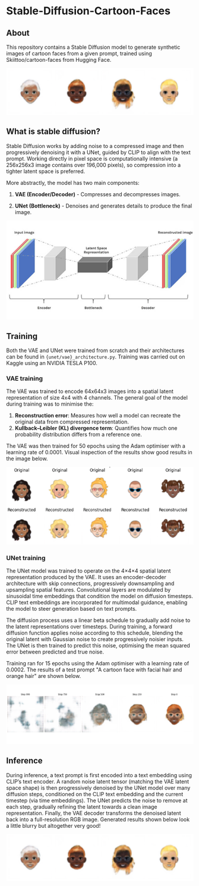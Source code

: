 # Stable-Diffusion-Cartoon-Faces

## About

This repository contains a Stable Diffusion model to generate synthetic images of cartoon faces from a given prompt, trained using Skiittoo/cartoon-faces from Hugging Face.

![Generated results](images/generated_examples.png)

## What is stable diffusion?

Stable Diffusion works by adding noise to a compressed image and then progressively denoising it with a UNet, guided by CLIP to align with the text prompt. Working directly in pixel space is computationally intensive (a 256x256x3 image contains over 196,000 pixels), so compression into a tighter latent space is preferred.

More abstractly, the model has two main components:

1. **VAE (Encoder/Decoder)** - Compresses and decompresses images.

2. **UNet (Bottleneck)** - Denoises and generates details to produce the final image.

![image](images/stable_diffusion_diagram.jpg)

## Training

Both the VAE and UNet were trained from scratch and their architectures can be found in `{unet/vae}_architecture.py`. Training was carried out on Kaggle using an NVIDIA TESLA P100.

### VAE training

The VAE was trained to encode 64x64x3 images into a spatial latent representation of size 4x4 with 4 channels. The general goal of the model during training was to minimise the:

1. **Reconstruction error**: Measures how well a model can recreate the original data from compressed representation.
2. **Kullback–Leibler (KL) divergence term**: Quantifies how much one probability distribution differs from a reference one.

The VAE was then trained for 50 epochs using the Adam optimiser with a learning rate of 0.0001. Visual inspection of the results show good results in the image below.

![VAE reconstruction](images/vae_recon_example.png)

### UNet training

The UNet model was trained to operate on the 4×4×4 spatial latent representation produced by the VAE. It uses an encoder-decoder architecture with skip connections, progressively downsampling and upsampling spatial features. Convolutional layers are modulated by sinusoidal time embeddings that condition the model on diffusion timesteps. CLIP text embeddings are incorporated for multimodal guidance, enabling the model to steer generation based on text prompts.

The diffusion process uses a linear beta schedule to gradually add noise to the latent representations over timesteps. During training, a forward diffusion function applies noise according to this schedule, blending the original latent with Gaussian noise to create progressively noisier inputs. The UNet is then trained to predict this noise, optimising the mean squared error between predicted and true noise.

Training ran for 15 epochs using the Adam optimiser with a learning rate of 0.0002. The results of a test prompt "A cartoon face with facial hair and orange hair" are shown below.

![UNet denoising](images/example.png)

## Inference

During inference, a text prompt is first encoded into a text embedding using CLIP’s text encoder. A random noise latent tensor (matching the VAE latent space shape) is then progressively denoised by the UNet model over many diffusion steps, conditioned on the CLIP text embedding and the current timestep (via time embeddings). The UNet predicts the noise to remove at each step, gradually refining the latent towards a clean image representation. Finally, the VAE decoder transforms the denoised latent back into a full-resolution RGB image. Generated results shown below look a little blurry but altogether very good!

![Generated results](images/generated_examples.png)

